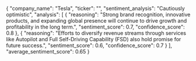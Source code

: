 {
"company_name": "Tesla",
"ticker": "",
"sentiment_analysis": "Cautiously optimistic",
"analysis": [
{
"reasoning": "Strong brand recognition, innovative products, and expanding global presence will continue to drive growth and profitability in the long term.",
"sentiment_score": 0.7,
"confidence_score": 0.8
},
{
"reasoning": "Efforts to diversify revenue streams through services like Autopilot and Full Self-Driving Capability (FSD) also hold promise for future success.",
"sentiment_score": 0.6,
"confidence_score": 0.7
}
],
"average_sentiment_score": 0.65
}
